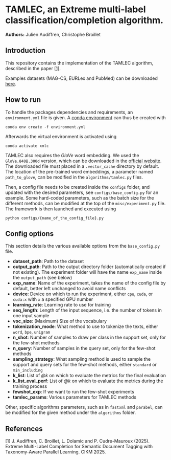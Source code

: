 

# TAMLEC, an Extreme multi-label classification/completion algorithm.

**Authors:** Julien Audiffren, Christophe Broillet 

## Introduction
This repository contains the implementation of the TAMLEC algorithm, described in the paper [[1]](#1).

Examples datasets (MAG-CS, EURLex and PubMed) can be downloaded [here](https://github.com/eXascaleInfolab/HECTOR).

## How to run
To handle the packages dependencies and requirements, an `environment.yml` file is given. A [conda environment](https://conda.io/projects/conda/en/latest/user-guide/install/index.html) can thus be created with
```
conda env create -f environment.yml
``` 
Afterwards the virtual environment is activated using
```
conda activate xmlc
```




TAMLEC also requires the *GloVe* word embedding. We used the `GloVe.840B.300d` version, which can be downloaded in the [official website](https://nlp.stanford.edu/projects/glove/). The downloaded file must placed in a `.vector_cache` directory by default. The location of the pre-trained word embeddings, a parameter named `path_to_glove`, can be modified in the `algorithms/tamlec.py` files.


Then, a config file needs to be created inside the `configs` folder, and updated with the desired parameters, see `configs/base_config.py` for an example. Some hard-coded parameters, such as the batch size for the different methods, can be modified at the top of the `misc/experiment.py` file. The framework is then launched and executed using
```
python configs/{name_of_the_config_file}.py
```


## Config options
This section details the various available options from the `base_config.py` file.
- **dataset_path**: Path to the dataset
- **output_path**: Path to the output directory folder (automatically created if not existing). The experiment folder will have the name `exp_name` inside the `output_path` (see below)
- **exp_name**: Name of the experiment, takes the name of the config file by default, better left unchanged to avoid name conflicts
- **device**: Device on which to run the experiment, either `cpu`, `cuda`, or `cuda:x` with `x` a specified GPU number
- **learning_rate**: Learning rate to use for training
- **seq_length**: Length of the input sequence, i.e. the number of tokens in one input sample
- **voc_size**: (Maximum) Size of the vocabulary
- **tokenization_mode**: What method to use to tokenize the texts, either `word`, `bpe`, `unigram`
- **n_shot**: Number of samples to draw per class in the support set, only for the few-shot methods
- **n_query**: Number of samples in the query set, only for the few-shot methods
- **sampling_strategy**: What sampling method is used to sample the support and query sets for the few-shot methods, either `standard` or `min_including`
- **k_list**: List of *@k* on which to evaluate the metrics for the final evaluation
- **k_list_eval_perf**: List of *@k* on which to evaluate the metrics during the training process
- **fewshot_exp**: If we want to run the few-shot experiments
- **tamlec_params**: Various parameters for TAMLEC methods

Other, specific algorithms parameters, such as in `fastxml` and `parabel`, can be modified for the given method under the `algorithms` folder.

## References
<a id="1">[1]</a>
J. Audiffren, C. Broillet, L. Dolamic and P. Cudre-Mauroux (2025). Extreme Multi-Label Completion for Semantic Document Tagging with Taxonomy-Aware Parallel Learning. CIKM 2025.
